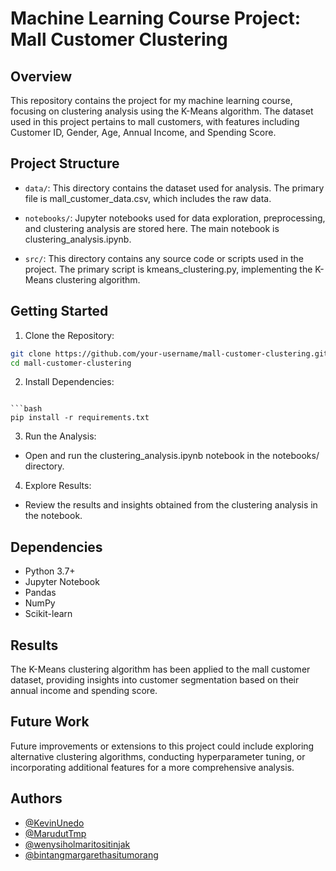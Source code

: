 # Machine Learning Course Project: Mall Customer Clustering

## Overview
This repository contains the project for my machine learning course, focusing on clustering analysis using the K-Means algorithm. The dataset used in this project pertains to mall customers, with features including Customer ID, Gender, Age, Annual Income, and Spending Score.

## Project Structure
- `data/`: This directory contains the dataset used for analysis. The primary file is mall_customer_data.csv, which includes the raw data.

- `notebooks/`: Jupyter notebooks used for data exploration, preprocessing, and clustering analysis are stored here. The main notebook is clustering_analysis.ipynb.

- `src/`: This directory contains any source code or scripts used in the project. The primary script is kmeans_clustering.py, implementing the K-Means clustering algorithm.

## Getting Started
1. Clone the Repository:

```bash
git clone https://github.com/your-username/mall-customer-clustering.git
cd mall-customer-clustering
```

2. Install Dependencies:
```

```bash
pip install -r requirements.txt
```

3. Run the Analysis:
- Open and run the clustering_analysis.ipynb notebook in the notebooks/ directory.

4. Explore Results:
- Review the results and insights obtained from the clustering analysis in the notebook.

## Dependencies
* Python 3.7+
* Jupyter Notebook
* Pandas
* NumPy
* Scikit-learn

## Results
The K-Means clustering algorithm has been applied to the mall customer dataset, providing insights into customer segmentation based on their annual income and spending score.

## Future Work
Future improvements or extensions to this project could include exploring alternative clustering algorithms, conducting hyperparameter tuning, or incorporating additional features for a more comprehensive analysis.

## Authors
- [@KevinUnedo](https://www.github.com/KevinUnedo)
- [@MarudutTmp](https://github.com/MarudutTmp)
- [@wenysiholmaritositinjak](https://github.com/wenysiholmaritositinjak)
- [@bintangmargarethasitumorang](https://github.com/bintangmargarethasitumorang)
